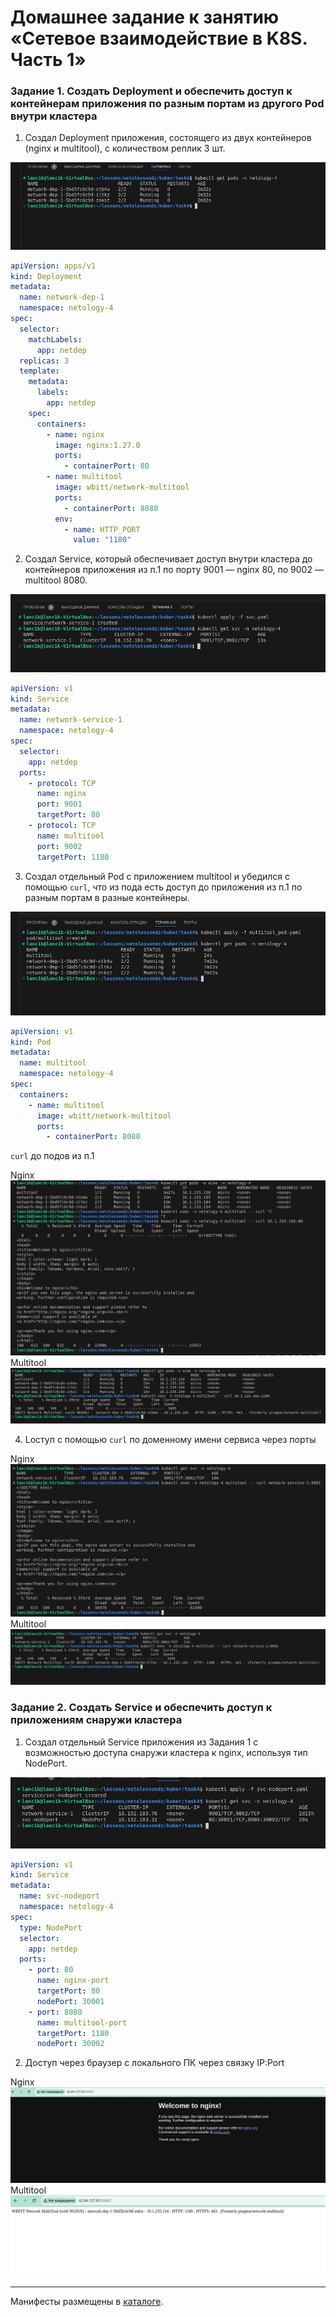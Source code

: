 # Домашнее задание к занятию «Сетевое взаимодействие в K8S. Часть 1»

### Задание 1. Создать Deployment и обеспечить доступ к контейнерам приложения по разным портам из другого Pod внутри кластера

1. Создал Deployment приложения, состоящего из двух контейнеров (nginx и multitool), с количеством реплик 3 шт.

![Скриншот](./images/task1_rep3.jpg)

```yaml
apiVersion: apps/v1
kind: Deployment
metadata:
  name: network-dep-1
  namespace: netology-4
spec:
  selector:
    matchLabels:
      app: netdep
  replicas: 3
  template:
    metadata:
      labels:
        app: netdep
    spec:
      containers:
        - name: nginx
          image: nginx:1.27.0
          ports:
            - containerPort: 80
        - name: multitool
          image: wbitt/network-multitool
          ports:
            - containerPort: 8080
          env:
            - name: HTTP_PORT
              value: "1180"
```

2. Создал Service, который обеспечивает доступ внутри кластера до контейнеров приложения из п.1 по порту 9001 — nginx 80, по 9002 — multitool 8080.

![Скриншот](./images/svc_with_ports.jpg)

```yaml
apiVersion: v1
kind: Service
metadata:
  name: network-service-1
  namespace: netology-4
spec:
  selector:
    app: netdep
  ports:
    - protocol: TCP
      name: nginx
      port: 9001
      targetPort: 80
    - protocol: TCP
      name: multitool
      port: 9002
      targetPort: 1180
```

3. Создал отдельный Pod с приложением multitool и убедился с помощью `curl`, что из пода есть доступ до приложения из п.1 по разным портам в разные контейнеры.

![Скриншот](./images/multi_pod.jpg)

```yaml
apiVersion: v1
kind: Pod
metadata:
  name: multitool
  namespace: netology-4
spec:
  containers:
    - name: multitool
      image: wbitt/network-multitool
      ports:
        - containerPort: 8080
```

`curl` до подов из п.1

Nginx
![Скриншот](./images/nginx_with_multitool_80.jpg)
Multitool
![Скриншот](./images/multitool_with_multitool_1180.jpg)

4. Lоступ с помощью `curl` по доменному имени сервиса через порты

Nginx
![Скриншот](./images/nginx_with_svc_9001.jpg)
Multitool
![Скриншот](./images/multitool_with_svc_9002.jpg)

### Задание 2. Создать Service и обеспечить доступ к приложениям снаружи кластера

1. Создал отдельный Service приложения из Задания 1 с возможностью доступа снаружи кластера к nginx, используя тип NodePort.

![Скриншот](./images/create%20svc%20nodeport.jpg)

```yaml
apiVersion: v1
kind: Service
metadata:
  name: svc-nodeport
  namespace: netology-4
spec:
  type: NodePort
  selector:
    app: netdep
  ports:
    - port: 80
      name: nginx-port
      targetPort: 80
      nodePort: 30001
    - port: 8080
      name: multitool-port
      targetPort: 1180
      nodePort: 30002
```

2. Доступ через браузер с локального ПК через связку IP:Port

Nginx
![Скриншот](./images/nginx_nodeport.jpg)
Multitool
![Скриншот](./images/multitool_nodeport.jpg)

-----
Манифесты размещены в [каталоге](https://github.com/VladimirEremenko-web/devops-netology/tree/main/kuber-homeworks/1-4/config).